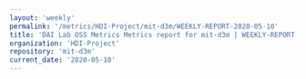```yaml
---
layout: 'weekly'
permalink: '/metrics/HDI-Project/mit-d3m/WEEKLY-REPORT-2020-05-10'
title: 'DAI Lab OSS Metrics Metrics report for mit-d3m | WEEKLY-REPORT-2020-05-10'
organization: 'HDI-Project'
repository: 'mit-d3m'
current_date: '2020-05-10'
---
```

